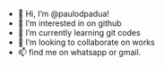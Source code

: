 - 👋 Hi, I’m @paulodpadua!
- 👀 I’m interested in on github
- 🌱 I’m currently learning git codes
- 💞️ I’m looking to collaborate on works
- 📫 find me on whatsapp or gmail.


<!---
paulodpadua/paulodpadua is a ✨ special ✨ repository because its `README.md` (this file) appears on your GitHub profile.
You can click the Preview link to take a look at your changes.
--->
